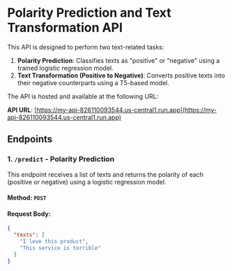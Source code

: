 # Polarity Prediction and Text Transformation API

This API is designed to perform two text-related tasks:

1. **Polarity Prediction**: Classifies texts as "positive" or "negative" using a trained logistic regression model.
2. **Text Transformation (Positive to Negative)**: Converts positive texts into their negative counterparts using a T5-based model.

The API is hosted and available at the following URL:

**API URL**: [https://my-api-826110093544.us-central1.run.app](https://my-api-826110093544.us-central1.run.app)

## Endpoints

### 1. `/predict` - Polarity Prediction

This endpoint receives a list of texts and returns the polarity of each (positive or negative) using a logistic regression model.

#### Method: `POST`

#### Request Body:
```json
{
  "texts": [
    "I love this product",
    "This service is terrible"
  ]
}
